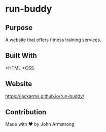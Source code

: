 # run-buddy

## Purpose
A website that offers fitness training services. 

## Built With
*HTML
*CSS

## Website
https://jackarms.github.io/run-buddy/

## Contribution
Made with ❤️ by John Armstrong 
